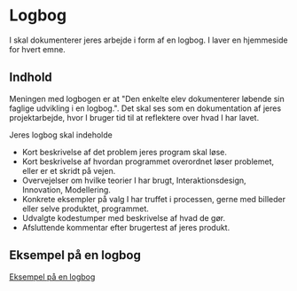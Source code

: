 # Logbog
I skal dokumenterer jeres arbejde i form af en logbog. I laver en hjemmeside for hvert emne.

## Indhold
Meningen med logbogen er at "Den enkelte elev dokumenterer løbende sin faglige udvikling i en logbog.". Det skal ses som en dokumentation af jeres projektarbejde, hvor I bruger tid til at reflektere over hvad I har lavet.

Jeres logbog skal indeholde
* Kort beskrivelse af det problem jeres program skal løse.
* Kort beskrivelse af hvordan programmet overordnet løser problemet, eller er et skridt på vejen.
* Overvejelser om hvilke teorier I har brugt, Interaktionsdesign, Innovation, Modellering.
* Konkrete eksempler på valg I har truffet i processen, gerne med billeder eller selve produktet, programmet.
* Udvalgte kodestumper med beskrivelse af hvad de gør.
* Afsluttende kommentar efter brugertest af jeres produkt.

## Eksempel på en logbog
[Eksempel på en logbog](https://sites.google.com/rysensteen.dk/eksempel-paa-logbog/start?authuser=1)
